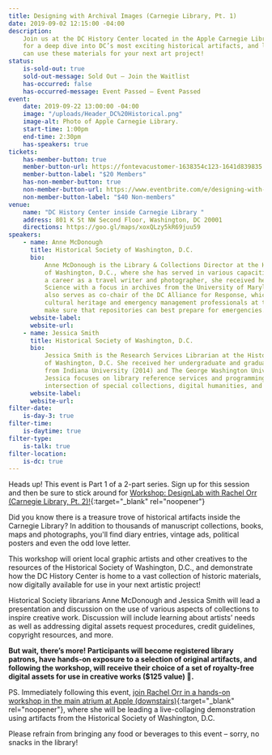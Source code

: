 ```yaml
---
title: Designing with Archival Images (Carnegie Library, Pt. 1)
date: 2019-09-02 12:15:00 -04:00
description:
    Join us at the DC History Center located in the Apple Carnegie Library
    for a deep dive into DC’s most exciting historical artifacts, and learn how you
    can use these materials for your next art project!
status:
    is-sold-out: true
    sold-out-message: Sold Out — Join the Waitlist
    has-occurred: false
    has-occurred-message: Event Passed — Event Passed
event:
    date: 2019-09-22 13:00:00 -04:00
    image: "/uploads/Header_DC%20Historical.png"
    image-alt: Photo of Apple Carnegie Library.
    start-time: 1:00pm
    end-time: 2:30pm
    has-speakers: true
tickets:
    has-member-button: true
    member-button-url: https://fontevacustomer-1638354c123-1641d839835.force.com/services/oauth2/authorize?client_id=3MVG9nthuDc9owbcOq7_07W.HriOQQPWTbMkrpOla.ajDQlTHf4_uby_mhwylcX.mJBU2O2SppTiZMS0J_HJd&response_type=code&redirect_uri=https://ikit.aiga.org/ikit_national_util/ikit-national-util-sso-redirect/&state=https%3A%2F%2Fdc.aiga.org%2Fevent%2Fdesigning-with-archival-images-carnegie-library-pt-1%2F%3Fredirect_source%3Deventbrite_register
    member-button-label: "$20 Members"
    has-non-member-button: true
    non-member-button-url: https://www.eventbrite.com/e/designing-with-archival-images-carnegie-library-pt-1-tickets-71398720495
    non-member-button-label: "$40 Non-members"
venue:
    name: "DC History Center inside Carnegie Library "
    address: 801 K St NW Second Floor, Washington, DC 20001
    directions: https://goo.gl/maps/xoxQLzy5kR69juu59
speakers:
    - name: Anne McDonough
      title: Historical Society of Washington, D.C.
      bio:
          Anne McDonough is the Library & Collections Director at the Historical Society
          of Washington, D.C., where she has served in various capacities since 2012. Following
          a career as a travel writer and photographer, she received her Masters in Library
          Science with a focus in archives from the University of Maryland (2009). Anne
          also serves as co-chair of the DC Alliance for Response, which brings together
          cultural heritage and emergency management professionals at the local level to
          make sure that repositories can best prepare for emergencies.
      website-label:
      website-url:
    - name: Jessica Smith
      title: Historical Society of Washington, D.C.
      bio:
          Jessica Smith is the Research Services Librarian at the Historical Society
          of Washington, D.C. She received her undergraduate and graduate degrees in Anthropology
          from Indiana University (2014) and The George Washington University (2016), respectively.
          Jessica focuses on library reference services and programming that explore the
          intersection of special collections, digital humanities, and public engagement.
      website-label:
      website-url:
filter-date:
    is-day-3: true
filter-time:
    is-daytime: true
filter-type:
    is-talk: true
filter-location:
    is-dc: true
---
```


Heads up! This event is Part 1 of a 2-part series. Sign up for this session and then be sure to stick around for [Workshop: DesignLab with Rachel Orr (Carnegie Library, Pt. 2)!](https://www.dcdesignweek.org/events/workshop-designlab-with-rachel-orr-carnegie-library-pt-2/){:target="\_blank" rel="noopener"}

Did you know there is a treasure trove of historical artifacts inside the Carnegie Library? In addition to thousands of manuscript collections, books, maps and photographs, you'll find diary entries, vintage ads, political posters and even the odd love letter.

This workshop will orient local graphic artists and other creatives to the resources of the Historical Society of Washington, D.C., and demonstrate how the DC History Center is home to a vast collection of historic materials, now digitally available for use in your next artistic project!

Historical Society librarians Anne McDonough and Jessica Smith will lead a presentation and discussion on the use of various aspects of collections to inspire creative work. Discussion will include learning about artists’ needs as well as addressing digital assets request procedures, credit guidelines, copyright resources, and more.

**But wait, there’s more! Participants will become registered library patrons, have hands-on exposure to a selection of original artifacts, and following the workshop, will receive their choice of a set of royalty-free digital assets for use in creative works (\$125 value) 🤑.**

PS. Immediately following this event, [join Rachel Orr in a hands-on workshop in the main atrium at Apple (downstairs)](https://www.dcdesignweek.org/events/workshop-designlab-with-rachel-orr-carnegie-library-pt-2/){:target="\_blank" rel="noopener"}, where she will be leading a live-collaging demonstration using artifacts from the Historical Society of Washington, D.C.

Please refrain from bringing any food or beverages to this event – sorry, no snacks in the library!
